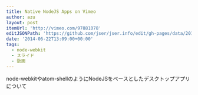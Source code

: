 ```yaml
---
title: Native NodeJS Apps on Vimeo
author: azu
layout: post
itemUrl: 'http://vimeo.com/97881078'
editJSONPath: 'https://github.com/jser/jser.info/edit/gh-pages/data/2014/06/index.json'
date: '2014-06-22T13:09:00+00:00'
tags:
  - node-webkit
  - スライド
  - 動画
---
```

node-webkitやatom-shellのようにNodeJSをベースとしたデスクトップアプリについて
